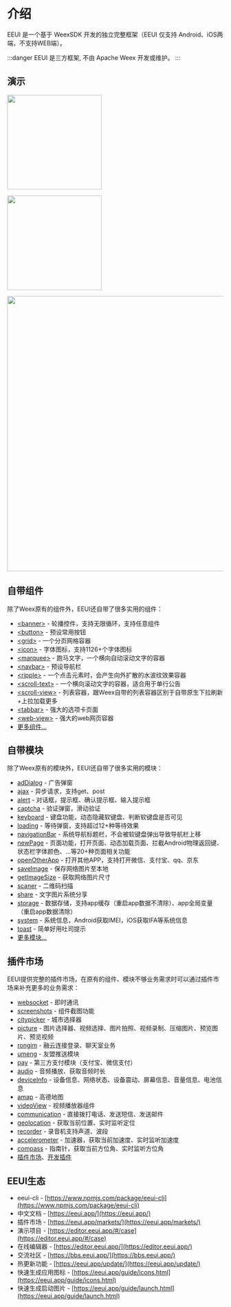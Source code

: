 # 介绍

EEUI 是一个基于 WeexSDK 开发的独立完整框架（EEUI 仅支持 Android、iOS两端，不支持WEB端）。

:::danger
EEUI 是三方框架, 不由 Apache Weex 开发或维护。
:::

## 演示

<a href="https://eeui.app/app/android.apk" target="_blank"><img src="https://eeui.app/app/android.png" width="220px"></a>

<a href="javascript:alert('没钱申请开发者账号上架！');"><img src="https://eeui.app/app/ios.png" width="220px"></a>

<img src="https://eeui.app/app/demo.png" width="640px">

## 自带组件

除了Weex原有的组件外，EEUI还自带了很多实用的组件：

- [&lt;banner&gt;](https://eeui.app/component/banner.html) - 轮播控件，支持无限循环，支持任意组件
- [&lt;button&gt;](https://eeui.app/component/button.html) - 预设常用按钮
- [&lt;grid&gt;](https://eeui.app/component/grid.html) - 一个分页网格容器
- [&lt;icon&gt;](https://eeui.app/component/icon.html) - 字体图标，支持1126+个字体图标
- [&lt;marquee&gt;](https://eeui.app/component/marquee.html) - 跑马文字，一个横向自动滚动文字的容器
- [&lt;navbar&gt;](https://eeui.app/component/navbar.html) - 预设导航栏
- [&lt;ripple&gt;](https://eeui.app/component/ripple.html) - 一个点击元素时，会产生向外扩散的水波纹效果容器
- [&lt;scroll-text&gt;](https://eeui.app/component/scroll-text.html) - 一个横向滚动文字的容器，适合用于单行公告
- [&lt;scroll-view&gt;](https://eeui.app/component/scroll-view.html) - 列表容器，跟Weex自带的列表容器区别于自带原生下拉刷新+上拉加载更多
- [&lt;tabbar&gt;](https://eeui.app/component/tabbar.html) - 强大的选项卡页面
- [&lt;web-view&gt;](https://eeui.app/component/web-view.html) - 强大的web网页容器
- [更多组件...](https://eeui.app/component)

## 自带模块

除了Weex原有的模块外，EEUI还自带了很多实用的模块：

- [adDialog](https://eeui.app/module/adDialog.html) - 广告弹窗
- [ajax](https://eeui.app/module/ajax.html) - 异步请求，支持get、post
- [alert](https://eeui.app/module/alert.html) - 对话框，提示框、确认提示框、输入提示框
- [captcha](https://eeui.app/module/captcha.html) - 验证弹窗，滑动验证
- [keyboard](https://eeui.app/module/keyboard.html) - 键盘功能，动态隐藏软键盘、判断软键盘是否可见
- [loading](https://eeui.app/module/loading.html) - 等待弹窗，支持超过12+种等待效果
- [navigationBar](https://eeui.app/module/navigationBar.html) - 系统导航标题栏，不会被软键盘弹出导致导航栏上移
- [newPage](https://eeui.app/module/newPage.html) - 页面功能，打开页面、动态加载页面、拦截Android物理返回键、状态栏字体颜色、...等20+种页面相关功能
- [openOtherApp](https://eeui.app/module/openOtherApp.html) - 打开其他APP，支持打开微信、支付宝、qq、京东
- [saveImage](https://eeui.app/module/saveImage.html) - 保存网络图片至本地
- [getImageSize](https://eeui.app/module/getImageSize.html) - 获取网络图片尺寸
- [scaner](https://eeui.app/module/scaner.html) - 二维码扫描
- [share](https://eeui.app/module/share.html) - 文字图片系统分享
- [storage](https://eeui.app/module/storage.html) - 数据存储，支持app缓存（重启app数据不清除）、app全局变量（重启app数据清除）
- [system](https://eeui.app/module/system.html) - 系统信息，Android获取IMEI，iOS获取IFA等系统信息
- [toast](https://eeui.app/module/toast.html) - 简单好用吐司提示
- [更多模块...](https://eeui.app/module/)

## 插件市场

EEUI提供完整的插件市场，在原有的组件、模块不够业务需求时可以通过插件市场来补充更多的业务需求：

- [websocket](https://eeui.app/markets/detail.html#websocket) - 即时通讯
- [screenshots](https://eeui.app/markets/detail.html#screenshots) - 组件截图功能
- [citypicker](https://eeui.app/markets/detail.html#citypicker) - 城市选择器
- [picture](https://eeui.app/markets/detail.html#picture) - 图片选择器、视频选择、图片拍照、视频录制、压缩图片、预览图片、预览视频
- [rongim](https://eeui.app/markets/detail.html#rongim) - 融云连接登录、聊天室业务
- [umeng](https://eeui.app/markets/detail.html#umeng) - 友盟推送模块
- [pay](https://eeui.app/markets/detail.html#pay) - 第三方支付模块（支付宝、微信支付）
- [audio](https://eeui.app/markets/detail.html#audio) - 音频播放、获取音频时长
- [deviceInfo](https://eeui.app/markets/detail.html#deviceInfo) - 设备信息、网络状态、设备震动、屏幕信息、音量信息、电池信息
- [amap](https://eeui.app/markets/detail.html#amap) - 高德地图
- [videoView](https://eeui.app/markets/detail.html#videoView) - 视频播放器组件
- [communication](https://eeui.app/markets/detail.html#communication) - 直接拨打电话、发送短信、发送邮件
- [geolocation](https://eeui.app/markets/detail.html#geolocation) - 获取当前位置、实时监听定位
- [recorder](https://eeui.app/markets/detail.html#recorder) - 录音机支持声道、波段
- [accelerometer](https://eeui.app/markets/detail.html#accelerometer) - 加速器，获取当前加速度、实时监听加速度
- [compass](https://eeui.app/markets/detail.html#compass) - 指南针，获取当前方位角、实时监听方位角
- [插件市场](https://eeui.app/markets/)、[开发插件](https://eeui.app/plugin/dev/create.html)


## EEUI生态

- eeui-cli - [https://www.npmjs.com/package/eeui-cli](https://www.npmjs.com/package/eeui-cli)
- 中文文档 - [https://eeui.app/](https://eeui.app/)
- 插件市场 - [https://eeui.app/markets/](https://eeui.app/markets/)
- 演示项目 - [https://editor.eeui.app/#/case](https://editor.eeui.app/#/case)
- 在线编辑器 - [https://editor.eeui.app/](https://editor.eeui.app/)
- 交流社区 - [https://bbs.eeui.app/](https://bbs.eeui.app/)
- 热更新功能 - [https://eeui.app/update/](https://eeui.app/update/)
- 快速生成应用图标 - [https://eeui.app/guide/icons.html](https://eeui.app/guide/icons.html)
- 快速生成启动图片 - [https://eeui.app/guide/launch.html](https://eeui.app/guide/launch.html)
